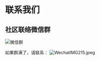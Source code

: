 # 联系我们


## 社区联络微信群
![微信群](https://i.loli.net/2020/09/11/2XhKtPZd6NFVbDE.png)  

如果群满了，请联系：
![WechatIMG215.jpeg](https://i.loli.net/2020/09/16/sxwr62CKhmYOUyV.jpg)